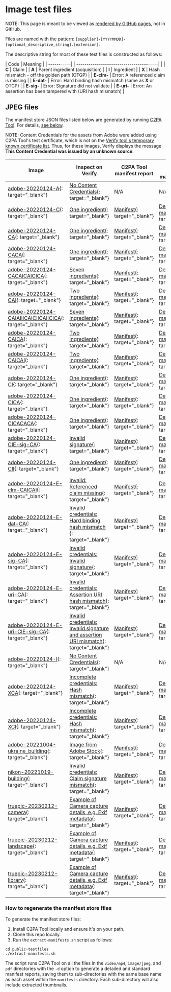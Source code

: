 # Image test files

NOTE: This page is meant to be viewed as [rendered by GitHub pages](https://c2pa.org/public-testfiles/image/), not in GitHub.

Files are named with the pattern: `[supplier]-[YYYYMMDD]-[optional_descriptive_string].[extension]`. 

The descriptive string for most of these test files is constructed as follows:

| Code       | Meaning                                      |
| -----------| | ----------------------------------------|  |
| **C**        | Claim                                      |
| **A**        | Parent ingredient (acquisition)            |
| **I**        | Ingredient                                 |
| **X**        | Hash mismatch - off the golden path (OTGP) |
| **E-clm-**   | Error: A referenced claim is missing |
| **E-dat-**   | Error: Hard binding hash mismatch (same as **X** or OTGP) |
| **E-sig-**   | Error: Signature did not validate |
| **E-uri-**   | Error: An assertion has been tampered with (URI hash mismatch) |

## JPEG files

The manifest store JSON files listed below are generated by running [C2PA Tool](https://opensource.contentauthenticity.org/docs/c2patool/).  For details, [see below](#how-to-regenerate-the-manifest-store-files).

NOTE: Content Credentials for the assets from Adobe were added using C2PA Tool's test certificate, which is not on the [Verify tool's temporary known certificate list](https://opensource.contentauthenticity.org/docs/verify-known-cert-list).  Thus, for these images, Verify displays the message **This Content Credential was issued by an unknown source**.

| Image | Inspect on Verify | C2PA Tool manifest report | C2PA Tool detailed manifest report |
|-------|-------------------|-----------------------|------------------------------------|
| [adobe-20220124-A](jpeg/adobe-20220124-A.jpg){: target="_blank"} |[No Content Credentials](https://contentcredentials.org/verify?source=https://c2pa.org/public-testfiles/image/jpeg/adobe-20220124-A.jpg){: target="_blank"} | N/A | N/A |
| [adobe-20220124-C](jpeg/adobe-20220124-C.jpg){: target="_blank"}  |[One ingredient](https://contentcredentials.org/verify?source=https://c2pa.org/public-testfiles/image/jpeg/adobe-20220124-C.jpg){: target="_blank"} | [Manifest](jpeg/manifests/adobe-20220124-C/manifest_store.json){: target="_blank"}  | [Detailed manifest](jpeg/manifests/adobe-20220124-C/detailed.json){: target="_blank"}  |
| [adobe-20220124-CA](jpeg/adobe-20220124-CA.jpg){: target="_blank"} |  [One ingredient](https://contentcredentials.org/verify?source=https://c2pa.org/public-testfiles/image/jpeg/adobe-20220124-CA.jpg){: target="_blank"} | [Manifest](jpeg/manifests/adobe-20220124-CA/manifest_store.json){: target="_blank"}  | [Detailed manifest](jpeg/manifests/adobe-20220124-CA/detailed.json){: target="_blank"}  |
| [adobe-20220124-CACA](jpeg/adobe-20220124-CACA.jpg){: target="_blank"} | [One ingredient](https://contentcredentials.org/verify?source=https://c2pa.org/public-testfiles/image/jpeg/adobe-20220124-CACA.jpg){: target="_blank"} | [Manifest](jpeg/manifests/adobe-20220124-CACA/manifest_store.json){: target="_blank"}  | [Detailed manifest](jpeg/manifests/adobe-20220124-CACA/detailed.json){: target="_blank"}  |
| [adobe-20220124-CACAICAICICA](jpeg/adobe-20220124-CACAICAICICA.jpg){: target="_blank"} | [Seven ingredients](https://contentcredentials.org/verify?source=https://c2pa.org/public-testfiles/image/jpeg/adobe-20220124-CACAICAICICA.jpg){: target="_blank"} | [Manifest](jpeg/manifests/adobe-20220124-CACAICAICICA/manifest_store.json){: target="_blank"}  | [Detailed manifest](jpeg/manifests/adobe-20220124-CACAICAICICA/detailed.json){: target="_blank"}  |
| [adobe-20220124-CAI](jpeg/adobe-20220124-CAI.jpg){: target="_blank"} | [Two ingredients](https://contentcredentials.org/verify?source=https://c2pa.org/public-testfiles/image/jpeg/adobe-20220124-CAI.jpg){: target="_blank"} | [Manifest](jpeg/manifests/adobe-20220124-CAI/manifest_store.json){: target="_blank"}  | [Detailed manifest](jpeg/manifests/adobe-20220124-CAI/detailed.json){: target="_blank"}  |
| [adobe-20220124-CAIAIIICAICIICAIICICA](jpeg/adobe-20220124-CAIAIIICAICIICAIICICA.jpg){: target="_blank"} | [Seven ingredients](https://contentcredentials.org/verify?source=https://c2pa.org/public-testfiles/image/jpeg/adobe-20220124-CAIAIIICAICIICAIICICA.jpg){: target="_blank"} | [Manifest](jpeg/manifests/adobe-20220124-CAIAIIICAICIICAIICICA/manifest_store.json){: target="_blank"}  | [Detailed manifest](jpeg/manifests/adobe-20220124-CAIAIIICAICIICAIICICA/detailed.json){: target="_blank"}  |
| [adobe-20220124-CAICA](jpeg/adobe-20220124-CAICA.jpg){: target="_blank"} | [Two ingredients](https://contentcredentials.org/verify?source=https://c2pa.org/public-testfiles/image/jpeg/adobe-20220124-CAICA.jpg){: target="_blank"} | [Manifest](jpeg/manifests/adobe-20220124-CAICA/manifest_store.json){: target="_blank"}  | [Detailed manifest](jpeg/manifests/adobe-20220124-CAICA/detailed.json){: target="_blank"}  |
| [adobe-20220124-CAICAI](jpeg/adobe-20220124-CAICAI.jpg){: target="_blank"} | [Two ingredients](https://contentcredentials.org/verify?source=https://c2pa.org/public-testfiles/image/jpeg/adobe-20220124-CAICAI.jpg){: target="_blank"} | [Manifest](jpeg/manifests/adobe-20220124-CAICAI/manifest_store.json){: target="_blank"}  | [Detailed manifest](jpeg/manifests/adobe-20220124-CAICAI/detailed.json){: target="_blank"}  |
| [adobe-20220124-CI](jpeg/adobe-20220124-CI.jpg){: target="_blank"} | [One ingredient](https://contentcredentials.org/verify?source=https://c2pa.org/public-testfiles/image/jpeg/adobe-20220124-CI.jpg){: target="_blank"} | [Manifest](jpeg/manifests/adobe-20220124-CI/manifest_store.json){: target="_blank"}  | [Detailed manifest](jpeg/manifests/adobe-20220124-CI/detailed.json){: target="_blank"}  |
| [adobe-20220124-CICA](jpeg/adobe-20220124-CICA.jpg){: target="_blank"} | [One ingredient](https://contentcredentials.org/verify?source=https://c2pa.org/public-testfiles/image/jpeg/adobe-20220124-CICA.jpg){: target="_blank"} | [Manifest](jpeg/manifests/adobe-20220124-CICA/manifest_store.json){: target="_blank"}  | [Detailed manifest](jpeg/manifests/adobe-20220124-CICA/detailed.json){: target="_blank"}  |
| [adobe-20220124-CICACACA](jpeg/adobe-20220124-CICACACA.jpg){: target="_blank"} | [One ingredient](https://contentcredentials.org/verify?source=https://c2pa.org/public-testfiles/image/jpeg/adobe-20220124-CICACACA.jpg){: target="_blank"} | [Manifest](jpeg/manifests/adobe-20220124-CICACACA/manifest_store.json){: target="_blank"}  | [Detailed manifest](jpeg/manifests/adobe-20220124-CICACACA/detailed.json){: target="_blank"}  |
| [adobe-20220124-CIE-sig-CA](jpeg/adobe-20220124-CIE-sig-CA.jpg){: target="_blank"} | [Invalid signature](https://contentcredentials.org/verify?source=https://c2pa.org/public-testfiles/image/jpeg/adobe-20220124-CIE-sig-CA.jpg){: target="_blank"} | [Manifest](jpeg/manifests/adobe-20220124-CIE-sig-CA/manifest_store.json){: target="_blank"}  | [Detailed manifest](jpeg/manifests/adobe-20220124-CIE-sig-CA/detailed.json){: target="_blank"}  | 
| [adobe-20220124-CII](jpeg/adobe-20220124-CII.jpg){: target="_blank"} | [One ingredient](https://contentcredentials.org/verify?source=https://c2pa.org/public-testfiles/image/jpeg/adobe-20220124-CII.jpg){: target="_blank"} | [Manifest](jpeg/manifests/adobe-20220124-CII/manifest_store.json){: target="_blank"}  | [Detailed manifest](jpeg/manifests/adobe-20220124-CII/detailed.json){: target="_blank"}  |
| [adobe-20220124-E-clm-CAICAI](jpeg/adobe-20220124-E-clm-CAICAI.jpg){: target="_blank"} | [Invalid: Referenced claim missing](https://contentcredentials.org/verify?source=https://c2pa.org/public-testfiles/image/jpeg/adobe-20220124-E-clm-CAICAI.jpg){: target="_blank"} | [Manifest](jpeg/manifests/adobe-20220124-E-clm-CAICAI/manifest_store.json){: target="_blank"}  | [Detailed manifest](jpeg/manifests/adobe-20220124-E-clm-CAICAI/detailed.json){: target="_blank"}  |
| [adobe-20220124-E-dat-CA](jpeg/adobe-20220124-E-dat-CA.jpg){: target="_blank"} | [Invalid credentials: Hard binding hash mismatch ](https://contentcredentials.org/verify?source=https://c2pa.org/public-testfiles/image/jpeg/adobe-20220124-E-dat-CA.jpg){: target="_blank"} | [Manifest](jpeg/manifests/image/jpegadobe-20220124-E-dat-CA/manifest_store.json){: target="_blank"}  | [Detailed manifest](jpeg/manifests/adobe-20220124-E-dat-CA/detailed.json){: target="_blank"}  |
| [adobe-20220124-E-sig-CA](jpeg/adobe-20220124-E-sig-CA.jpg){: target="_blank"} | [Invalid credentials: Invalid signature](https://contentcredentials.org/verify?source=https://c2pa.org/public-testfiles/image/jpeg/adobe-20220124-E-sig-CA.jpg){: target="_blank"} | [Manifest](jpeg/manifests/adobe-20220124-E-sig-CA/manifest_store.json){: target="_blank"}  | [Detailed manifest](jpeg/manifests/adobe-20220124-E-sig-CA/detailed.json){: target="_blank"}  |
| [adobe-20220124-E-uri-CA](jpeg/adobe-20220124-E-uri-CA.jpg){: target="_blank"} | [Invalid credentials: Assertion URI hash mismatch](https://contentcredentials.org/verify?source=https://c2pa.org/public-testfiles/image/jpeg/adobe-20220124-E-uri-CA.jpg){: target="_blank"} | [Manifest](jpeg/manifests/adobe-20220124-E-uri-CA/manifest_store.json){: target="_blank"}  | [Detailed manifest](jpeg/manifests/adobe-20220124-E-uri-CA/detailed.json){: target="_blank"}  |
| [adobe-20220124-E-uri-CIE-sig-CA](jpeg/adobe-20220124-E-uri-CIE-sig-CA.jpg){: target="_blank"} | [Invalid credentials: Invalid signature and assertion URI mismatch](https://contentcredentials.org/verify?source=https://c2pa.org/public-testfiles/image/jpeg/adobe-20220124-E-uri-CIE-sig-CA.jpg){: target="_blank"} | [Manifest](jpeg/manifests/adobe-20220124-E-uri-CIE-sig-CA/manifest_store.json){: target="_blank"}  | [Detailed manifest](jpeg/manifests/adobe-20220124-E-uri-CIE-sig-CA/detailed.json){: target="_blank"}  |
| [adobe-20220124-I](jpeg/adobe-20220124-I.jpg){: target="_blank"} | [No Content Credentials](https://contentcredentials.org/verify?source=https://c2pa.org/public-testfiles/image/jpeg/adobe-20220124-I.jpg){: target="_blank"}  | N/A | N/A |
| [adobe-20220124-XCA](jpeg/adobe-20220124-XCA.jpg){: target="_blank"} | [Incomplete credentials: Hash mismatch](https://contentcredentials.org/verify?source=https://c2pa.org/public-testfiles/image/jpeg/adobe-20220124-XCA.jpg){: target="_blank"} | [Manifest](jpeg/manifests/adobe-20220124-XCA/manifest_store.json){: target="_blank"}  | [Detailed manifest](jpeg/manifests/adobe-20220124-XCA/detailed.json){: target="_blank"}  |
| [adobe-20220124-XCI](jpeg/adobe-20220124-XCI.jpg){: target="_blank"} | [Incomplete credentials: Hash mismatch](https://contentcredentials.org/verify?source=https://c2pa.org/public-testfiles/image/jpeg/adobe-20220124-XCI.jpg){: target="_blank"} | [Manifest](jpeg/manifests/adobe-20220124-XCI/manifest_store.json){: target="_blank"}  | [Detailed manifest](jpeg/manifests/adobe-20220124-XCI/detailed.json){: target="_blank"}  |
| [adobe-20221004-ukraine_building](jpeg/adobe-20221004-ukraine_building.jpeg){: target="_blank"} | [Image from Adobe Stock](https://contentcredentials.org/verify?source=https://c2pa.org/public-testfiles/image/jpeg/adobe-20221004-ukraine_building.jpeg){: target="_blank"}| [Manifest](jpeg/manifests/adobe-20221004-ukraine_building/manifest_store.json){: target="_blank"}  | [Detailed manifest](jpeg/manifests/adobe-20221004-ukraine_building/detailed.json){: target="_blank"}  |
| [nikon-20221019-building](jpeg/nikon-20221019-building.jpeg){: target="_blank"} | [Invalid credentials: Claim signature mismatch](https://contentcredentials.org/verify?source=https://c2pa.org/public-testfiles/image/jpeg/nikon-20221019-building.jpeg){: target="_blank"}| [Manifest](jpeg/manifests/nikon-20221019-building/manifest_store.json){: target="_blank"}  | [Detailed manifest](jpeg/manifests/nikon-20221019-building/detailed.json){: target="_blank"}  |
| [truepic-20230212-camera](jpeg/truepic-20230212-camera.jpg){: target="_blank"} | [Example of Camera capture details, e.g. Exif metadata](https://contentcredentials.org/verify?source=https://c2pa.org/public-testfiles/image/jpeg/truepic-20230212-camera.jpg){: target="_blank"} | [Manifest](jpeg/manifests/truepic-20230212-camera/manifest_store.json){: target="_blank"}  | [Detailed manifest](jpeg/manifests/truepic-20230212-camera/detailed.json){: target="_blank"}  |
| [truepic-20230212-landscape](jpeg/truepic-20230212-landscape.jpg){: target="_blank"} | [Example of Camera capture details, e.g. Exif metadata](https://contentcredentials.org/verify?source=https://c2pa.org/public-testfiles/image/jpeg/truepic-20230212-landscape.jpg){: target="_blank"} | [Manifest](jpeg/manifests/truepic-20230212-landscape/manifest_store.json){: target="_blank"}  | [Detailed manifest](jpeg/manifests/truepic-20230212-landscape/detailed.json){: target="_blank"}  |
| [truepic-20230212-library](jpeg/truepic-20230212-library.jpg){: target="_blank"} | [Example of Camera capture details, e.g. Exif metadata](https://contentcredentials.org/verify?source=https://c2pa.org/public-testfiles/image/jpeg/truepic-20230212-library.jpg){: target="_blank"} | [Manifest](jpeg/manifests/truepic-20230212-library/manifest_store.json){: target="_blank"}  | [Detailed manifest](jpeg/manifests/truepic-20230212-library/detailed.json){: target="_blank"}  |

### How to regenerate the manifest store files

To generate the manifest store files:

1. Install C2PA Tool locally and ensure it's on your path.
1. Clone this repo locally.
1. Run the `extract-manifests.sh` script as follows:
```
cd public-testfiles
./extract-manifests.sh
```

The script runs C2PA Tool on all the files in the `video/mp4`, `image/jpeg`, and `pdf` directories with the `-d` option to generate a detailed and standard manifest reports, saving them to sub-directories with the same base name as each asset within the `manifests` directory.  Each sub-directory will also include extracted thumbnails.


